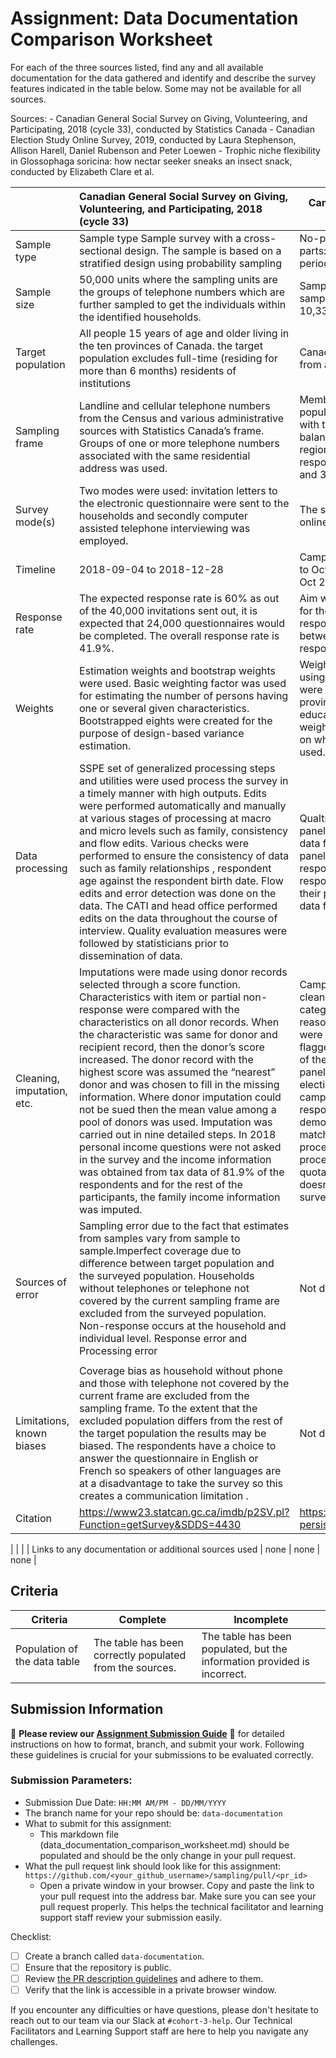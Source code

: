 # Assignment: Data Documentation Comparison Worksheet

For each of the three sources listed, find any and all available documentation for the data gathered and identify and describe the survey features indicated in the table below. Some may not be available for all sources.

Sources: - Canadian General Social Survey on Giving, Volunteering, and Participating, 2018 (cycle 33), conducted by Statistics Canada - Canadian Election Study Online Survey, 2019, conducted by Laura Stephenson, Allison Harell, Daniel Rubenson and Peter Loewen - Trophic niche flexibility in Glossophaga soricina: how nectar seeker sneaks an insect snack, conducted by Elizabeth Clare et al.

|                            | Canadian General Social Survey on Giving, Volunteering, and Participating, 2018 (cycle 33)                                                                                                                                                                                                                                                                                                                                                                                                                                                                                                                                                                                                                                                                                                                   | Canadian Election Study Online Survey, 2019                                                                                                                                                                                                                | Trophic niche flexibility in Glossophaga soricina: how nectar seeker sneaks an insect snack |
| -------------------------- | :----------------------------------------------------------------------------------------------------------------------------------------------------------------------------------------------------------------------------------------------------------------------------------------------------------------------------------------------------------------------------------------------------------------------------------------------------------------------------------------------------------------------------------------------------------------------------------------------------------------------------------------------------------------------------------------------------------------------------------------------------------------------------------------------------------- | ---------------------------------------------------------------------------------------------------------------------------------------------------------------------------------------------------------------------------------------------------------- | ------------------------------------------------------------------------------------------- |
| Sample type                | Sample type	Sample survey with a cross-sectional design. The sample is based on a stratified design using probability sampling                                                                                                                                                                                                                                                                                                                                                                                                                                                                                                                                                                                                                                                                               | No-probability online survey done in two parts: campaign period and post-election period. Stratified sampling                                                                                                                                              |   Simple Rnadom sampling                                                                                           |
| Sample size                | 50,000 units where the sampling units are the groups of telephone numbers which are further sampled to get the individuals within the identified households.                                                                                                                                                                                                                                                                                                                                                                                                                                                                                                                                                                                                                                                 | Sample size for campaign period: 37,822, sample size for post-election period: 10,337                                                                                                                                                                      | 38 faceal samples were taken from 112 G.soricina (73 females, 39 males)                                                                                            |
| Target population          | All people 15 years of age and older living in the ten provinces of Canada. the target population excludes full-time (residing for more than 6 months) residents of institutions                                                                                                                                                                                                                                                                                                                                                                                                                                                                                                                                                                                                                             | Canadian citizens and permanent residents from across the country aged 18 or older                                                                                                                                                                         |       Glossophaga soricine in the Area de Conservacion de Guanacaste, Costa Rica                                                                                      |
| Sampling frame             | Landline and cellular telephone numbers from the Census and various administrative sources with Statistics Canada’s frame. Groups of one or more telephone numbers associated with the same residential address was used.                                                                                                                                                                                                                                                                                                                                                                                                                                                                                                                                                                                    | Members of the Canadian general population were sampled using Qualtrics with targets stratified by region and balanced on gender and age within each region. 50% women and 50% men. 28% respondents aged 18034, 33% aged 35-54 and 39% aged 55 and higher. |   Captive colony of G.sorinina helad at the University of Bristol                                                                                           |
| Survey mode(s)             | Two modes were used: invitation letters to the electronic questionnaire were sent to the households and secondly computer assisted telephone interviewing was employed.                                                                                                                                                                                                                                                                                                                                                                                                                                                                                                                                                                                                                                      | The survey was presented on the Qualtrics online platform                                                                                                                                                                                                  |    Field surveys,captive behavioral experiment, acoustic analysis, genetic methods                                                                                         |
| Timeline                   | 2018-09-04 to 2018-12-28                                                                                                                                                                                                                                                                                                                                                                                                                                                                                                                                                                                                                                                                                                                                                                                     | Campaign period survey – September 13th to October 21st 2019. Post election survey – Oct 24th- Nov 11th 2019         |       May to early June 2009                                                                                      |
| Response rate              | The expected response rate is 60% as out of the 40,000 invitations sent out, it is expected that 24,000 questionnaires would be completed. The overall response rate is 41.9%.                                                                                                                                                                                                                                                                                                                                                                                                                                                                                                                                                                                                                               |  Aim was to get 1000 respondents per day for the campaign period and the actual response rate differed by every day ranging between 250 responses/day to 1800 responses/ day                                                                                                                                                                                                                                                          |    Not mentioned in the document                                                                                          |
| Weights                    | Estimation weights and bootstrap weights were used. Basic weighting factor was used for estimating the number of persons having one or several given characteristics. Bootstrapped eights were created for the purpose of design-based variance estimation.                                                                                                                                                                                                                                                                                                                                                                                                                                                                                                                                                  |     Weight have been created for the dataset using the raking process: marginal values were successfully weighted according to province as well as gender, age and educational level. The dataset included the weights produced as 4 variables depending on which portion of the samples is being used.                                                                                                                                                                                                                                                       |       Not discussed in this study                                                                                      |
| Data processing            | SSPE set of generalized processing steps and utilities were used process the survey in a timely manner with high outputs. Edits were performed automatically and manually at various stages of processing at macro and micro levels such as family, consistency and flow edits. Various checks were performed to ensure the consistency of data such as family relationships , respondent age against the respondent birth date. Flow edits and error detection was done on the data. The CATI and head office performed edits on the data throughout the course of interview. Quality evaluation measures were followed by statisticians prior to dissemination of data.                                                                                                                                    |                                                                                                                        Qualtrics got the sample from a number of panels which was identified by embedded data field that contained the respondents panel ID. Incomplete responses, duplicate responses, speeders, straight liners and  respondents whose postal code didn’t match their province were all removed from the data file.                                                                                                                                    |       During the experiment, many approaches, attacks, or near attacks on mealworms by captive G.soricina were observed. Of these, 23 met the criteria of having synchronized video and call recording that could be quantified. Examination of the video playback allowed the classification of attack types. Consumption of the mealworm by the G.soricina were also observed. Maximum detection distances of moth echoes by the bat and the bat calls by moths were also calculated. Various methods were used such as genetic analysis to assess niche flexibility, acoustic analyses to understand echolocation patterns, and behavioral experiments to observe feeding habits. This involved processing genetic samples, analyzing acoustic recordings, and interpreting behavioral data to draw conclusions about feeding behaviors and dietary preferences.                                                                                      |
| Cleaning, imputation, etc. | Imputations were made using donor records selected through a score function. Characteristics with item or partial non-response were compared with the characteristics on all donor records. When the characteristic was same for donor and recipient record, then the donor’s score increased. The donor record with the highest score was assumed the “nearest” donor and was chosen to fill in the missing information. Where donor imputation could not be sued then the mean value among a pool of donors was used. Imputation was carried out in nine detailed steps. In 2018 personal income questions were not asked in the survey and the income information was obtained from tax data of 81.9% of the respondents and for the rest of the participants, the family income information was imputed. |      Campaign period survey. During the data cleaning process, respondents were categorized based on their most important reason for removal. Duplicate responses were identified using values and were flagged if they had the same values for each of the demographic responses or the same panel ID. Post-election survey: Post-election survey responses were matched to campaign period responses by using respondent panel ID. Qualtrics and limited demographic information were also used to match additional respondents. The cleaning process was similar to campaign cleaning process with a few changes. There were no quotas for the PES so that the category doesn’t exist. Duplicate responses to the survey were identified and were removed.                                                                                                                                                                 |Not discussed in this study                                                                                              |
| Sources of error           | Sampling error due to the fact that estimates from samples vary from sample to sample.Imperfect coverage due to difference between target population and the surveyed population. Households without telephones or telephone not covered by the current sampling frame are excluded from the surveyed population. Non-response occurs at the household and individual level. Response error and Processing error                                                                                                                                                                                                                                                                                                                                                                                             |    Not discussed in the document                                                                                                                                                                                                                                                         |       There is a possible underestimation in determining the number of captured individuals that produced a faecal pellet. May bats don’t produce a faecal pellet in the short period that they are held in captivity during the duration of the study. It was difficult to determine when a bat had consumed nectar as they produced a faecal pellet but the consistency was different and no insect fragments were visible. Acoustic measurements may have biases due to variations in recording conditions or equipment limitations, which could affect the accuracy of echo-acoustic data.                                                                                      |
|                            |                                                                                                                                                                                                                                                                                                                                                                                                                                                                                                                                                                                                                                                                                                                                                                                                              |                                                                                                                                                                                                                                                            |                                                                                             |
| Limitations, known biases  | Coverage bias as household without phone and those with telephone not covered by the current frame are excluded from the sampling frame. To the extent that the excluded population differs from the rest of the target population the results may be biased. The respondents have a choice to answer the questionnaire in English or French so speakers of other languages are at a disadvantage to take the survey so this creates a communication limitation .                                                                                                                                                                                                                                                                                                                                            |              Not discussed in the document                                                                                                                                                                                                                                               |    Holding time of the bats was limiting by permitting requirements as not all bats produce faecal pellet in that time. Lack of faceal pellet cannot be used as evidence for nectarivory rather than insectivory. Observational biases may have influenced interpretations of behavioral experiments and field observations, potentially affecting conclusions about feeding strategies and niche flexibility.                                                                                         |
| Citation                   | https://www23.statcan.gc.ca/imdb/p2SV.pl?Function=getSurvey&SDDS=4430                                                                                                                                                                                                                                                                                                                                                                                                                                                                                                                                                                                                                                                                                                                                        |        https://dataverse.harvard.edu/dataset.xhtml?persistentId=doi:10.7910/DVN/DUS88V                                                                                                                                                                                                                                                    |     https://besjournals.onlinelibrary.wiley.com/doi/full/10.1111/1365-2435.12192                                                                                        |

 |                                             |                                                                                             |
| Links to any documentation or additional sources used | none                                                                                                                                                                                                                                                                                                                                                                                                                                                                                                                                                                                                                                                                                                                                                                                                              |  none                                           | none                                                                                            |

## Criteria

|Criteria|Complete|Incomplete|
|--------|----|----|
|Population of the data table|The table has been correctly populated from the sources.|The table has been populated, but the information provided is incorrect.|

## Submission Information

🚨 **Please review our [Assignment Submission Guide](https://github.com/UofT-DSI/onboarding/blob/main/onboarding_documents/submissions.md)** 🚨 for detailed instructions on how to format, branch, and submit your work. Following these guidelines is crucial for your submissions to be evaluated correctly.

### Submission Parameters:
* Submission Due Date: `HH:MM AM/PM - DD/MM/YYYY`
* The branch name for your repo should be: `data-documentation`
* What to submit for this assignment:
     * This markdown file (data_documentation_comparison_worksheet.md) should be populated and should be the only change in your pull request.
* What the pull request link should look like for this assignment: `https://github.com/<your_github_username>/sampling/pull/<pr_id>`
     * Open a private window in your browser. Copy and paste the link to your pull request into the address bar. Make sure you can see your pull request properly. This helps the technical facilitator and learning support staff review your submission easily.

Checklist:
- [ ] Create a branch called `data-documentation`.
- [ ] Ensure that the repository is public.
- [ ] Review [the PR description guidelines](https://github.com/UofT-DSI/onboarding/blob/main/onboarding_documents/submissions.md#guidelines-for-pull-request-descriptions) and adhere to them.
- [ ] Verify that the link is accessible in a private browser window.

If you encounter any difficulties or have questions, please don't hesitate to reach out to our team via our Slack at `#cohort-3-help`. Our Technical Facilitators and Learning Support staff are here to help you navigate any challenges.
